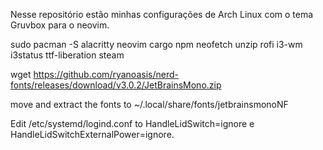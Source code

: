 Nesse repositório estão minhas configurações de Arch Linux com o tema Gruvbox para o neovim.

sudo pacman -S alacritty neovim cargo npm neofetch unzip rofi i3-wm i3status ttf-liberation steam

wget https://github.com/ryanoasis/nerd-fonts/releases/download/v3.0.2/JetBrainsMono.zip

move and extract the fonts to ~/.local/share/fonts/jetbrainsmonoNF 

Edit /etc/systemd/logind.conf to HandleLidSwitch=ignore e HandleLidSwitchExternalPower=ignore.
